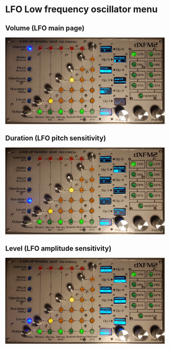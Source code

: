 # LFO Low frequency oscillator menu

## Volume (LFO main page)

![](../media/LFO.png)

## Duration (LFO pitch sensitivity)

![](../media/LFO-Pitch.png)

## Level (LFO amplitude sensitivity)

![](../media/LFO-Amplitude.png)
